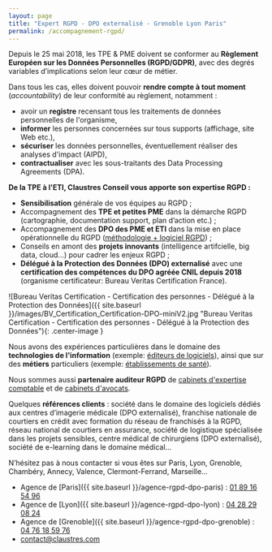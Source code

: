 ```yaml
---
layout: page
title: "Expert RGPD - DPO externalisé - Grenoble Lyon Paris"
permalink: /accompagnement-rgpd/
---
```

Depuis le 25 mai 2018, les TPE & PME doivent se conformer au **Règlement Européen sur les Données Personnelles (RGPD/GDPR)**, avec des degrés variables d’implications selon leur cœur de métier.

Dans tous les cas, elles doivent pouvoir **rendre compte à tout moment** (_accountability_) de leur conformité au règlement, notamment :
* avoir un **registre** recensant tous les traitements de données personnelles de l'organisme,
* **informer** les personnes concernées sur tous supports (affichage, site Web etc.),
* **sécuriser** les données personnelles, éventuellement réaliser des analyses d'impact (AIPD),
* **contractualiser** avec les sous-traitants des Data Processing Agreements (DPA).

**De la TPE à l'ETI, Claustres Conseil vous apporte son expertise RGPD :**
* **Sensibilisation** générale de vos équipes au RGPD ;
* Accompagnement des **TPE et petites PME** dans la démarche RGPD (cartographie, documentation support, plan d’action etc.) ;
* Accompagnement des **DPO des PME et ETI** dans la mise en place opérationnelle du RGPD ([méthodologie + logiciel RGPD](https://claustres.com/accompagnement-dpo-demarche-rgpd)) ;
* Conseils en amont des **projets innovants** (intelligence artifcielle, big data, cloud...) pour cadrer les enjeux RGPD ;
* **Délégué à la Protection des Données (DPO) externalisé** avec une **certification des compétences du DPO agréée CNIL depuis 2018** (organisme certificateur: Bureau Veritas Certification France).

![Bureau Veritas Certification - Certification des personnes - Délégué à la Protection des Données]({{ site.baseurl }}/images/BV_Certification_Certification-DPO-miniV2.jpg "Bureau Veritas Certification - Certification des personnes - Délégué à la Protection des Données"){: .center-image }

Nous avons des expériences particulières dans le domaine des **technologies de l'information** (exemple: [éditeurs de logiciels](https://claustres.com/editeur-logiciel-rgpd/)), ainsi que sur des **métiers** particuliers (exemple: [établissements de santé](https://claustres.com/etablissement-sante-rgpd/)).

Nous sommes aussi **partenaire auditeur RGPD** de [cabinets d'expertise comptable](https://claustres.com/expert-comptable-rgpd-dpo/) et de [cabinets d'avocats](https://claustres.com/avocat-rgpd-dpo/).

Quelques **références clients** : société dans le domaine des logiciels dédiés aux centres d’imagerie médicale (DPO externalisé), franchise nationale de courtiers en crédit avec formation du réseau de franchisés à la RGPD, réseau national de courtiers en assurance, société de logistique spécialisée dans les projets sensibles, centre médical de chirurgiens (DPO externalisé), société de e-learning dans le domaine médical…

N’hésitez pas à nous contacter si vous êtes sur Paris, Lyon, Grenoble, Chambéry, Annecy, Valence, Clermont-Ferrand, Marseille…
* Agence de [Paris]({{ site.baseurl }}/agence-rgpd-dpo-paris) : [01 89 16 54 96](tel:+33189165496)
* Agence de [Lyon]({{ site.baseurl }}/agence-rgpd-dpo-lyon) : [04 28 29 08 24](tel:+33428290824)
* Agence de [Grenoble]({{ site.baseurl }}/agence-rgpd-dpo-grenoble) : [04 76 18 59 76](tel:+33476185976)
* [contact@claustres.com](mailto:contact@claustres.com)
